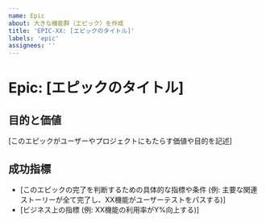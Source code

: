 ```yaml
---
name: Epic
about: 大きな機能群（エピック）を作成
title: 'EPIC-XX: [エピックのタイトル]'
labels: 'epic'
assignees: ''
---
```


# Epic: [エピックのタイトル]

## 目的と価値

[このエピックがユーザーやプロジェクトにもたらす価値や目的を記述]

## 成功指標

- [このエピックの完了を判断するための具体的な指標や条件 (例: 主要な関連ストーリーが全て完了し、XX機能がユーザーテストをパスする)]
- [ビジネス上の指標 (例: XX機能の利用率がY%向上する)]
